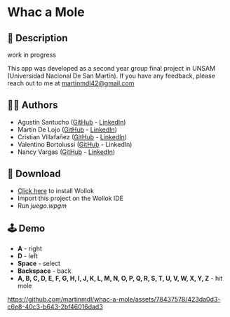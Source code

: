 # Whac a Mole

## 📃 Description

work in progress

This app was developed as a second year group final project in UNSAM (Universidad Nacional De San Martín).
If you have any feedback, please reach out to me at martinmdl42@gmail.com

## 👨‍💻 Authors

- Agustín Santucho ([GitHub](https://github.com/santuchoagus) - [LinkedIn](https://www.linkedin.com/in/agustinsantucho/))
- Martín De Lojo ([GitHub](https://www.github.com/martinmdl) - [LinkedIn](https://www.linkedin.com/in/martinmdl/))
- Cristian Villafañez ([GitHub](https://github.com/KZvilla) - [LinkedIn](https://www.linkedin.com/in/crisvilla93/))
- Valentino Bortolussi ([GitHub](https://github.com/Valentino-afk) - LinkedIn)
- Nancy Vargas ([GitHub](https://github.com/NannFernandez) - [LinkedIn](https://www.linkedin.com/in/nancy-vargas-2579727b/)) 

## 💾 Download

- [Click here](https://www.wollok.org/instalacion/) to install Wollok
- Import this project on the Wollok IDE
- Run *juego.wpgm*

## 🕹️ Demo

- **A** - right
- **D** - left
- **Space** - select
- **Backspace** - back
- **A, B, C, D, E, F, G, H, I, J, K, L, M, N, O, P, Q, R, S, T, U, V, W, X, Y, Z** - hit mole

https://github.com/martinmdl/whac-a-mole/assets/78437578/423da0d3-c6e8-40c3-b643-2bf46016dad3

